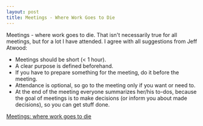```yaml
---
layout: post
title: Meetings - Where Work Goes to Die
---
```


Meetings - where work goes to die. That isn't necessarily true for all meetings, but for a lot I have attended. I agree with all suggestions from Jeff Atwood:

* Meetings should be short (< 1 hour).
* A clear purpose is defined beforehand. 
* If you have to prepare something for the meeting, do it before the meeting.
* Attendance is optional, so go to the meeting only if you want or need to.
* At the end of the meeting everyone summarizes her/his to-dos, because the goal of meetings is to make decisions (or inform you about made decisions), so you can get stuff done.

[Meetings: where work goes to die](http://www.codinghorror.com/blog/2012/02/meetings-where-work-goes-to-die.html)
